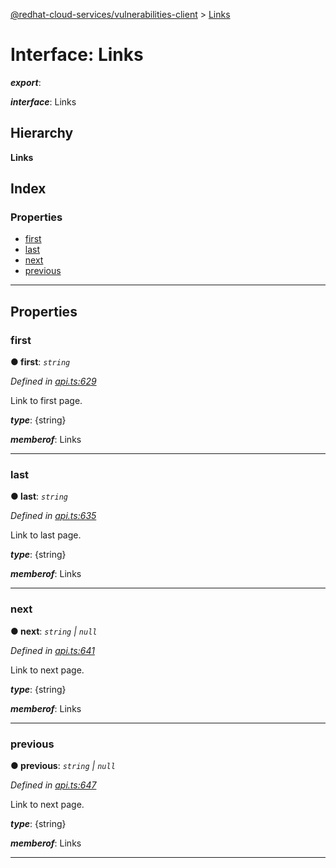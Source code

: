 [@redhat-cloud-services/vulnerabilities-client](../README.md) > [Links](../interfaces/links.md)

# Interface: Links

*__export__*: 

*__interface__*: Links

## Hierarchy

**Links**

## Index

### Properties

* [first](links.md#first)
* [last](links.md#last)
* [next](links.md#next)
* [previous](links.md#previous)

---

## Properties

<a id="first"></a>

###  first

**● first**: *`string`*

*Defined in [api.ts:629](https://github.com/RedHatInsights/javascript-clients/blob/master/packages/vulnerabilities/api.ts#L629)*

Link to first page.

*__type__*: {string}

*__memberof__*: Links

___
<a id="last"></a>

###  last

**● last**: *`string`*

*Defined in [api.ts:635](https://github.com/RedHatInsights/javascript-clients/blob/master/packages/vulnerabilities/api.ts#L635)*

Link to last page.

*__type__*: {string}

*__memberof__*: Links

___
<a id="next"></a>

###  next

**● next**: *`string` \| `null`*

*Defined in [api.ts:641](https://github.com/RedHatInsights/javascript-clients/blob/master/packages/vulnerabilities/api.ts#L641)*

Link to next page.

*__type__*: {string}

*__memberof__*: Links

___
<a id="previous"></a>

###  previous

**● previous**: *`string` \| `null`*

*Defined in [api.ts:647](https://github.com/RedHatInsights/javascript-clients/blob/master/packages/vulnerabilities/api.ts#L647)*

Link to next page.

*__type__*: {string}

*__memberof__*: Links

___

